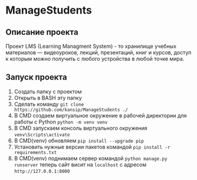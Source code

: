 # ManageStudents
## Описание проекта
Проект LMS (Learning Managment System) - то хранилище учебных материалов — видеоуроков, лекций, презентаций, книг и курсов, доступ к которым можно получить с любого устройства в любой точке мира.
## Запуск проекта
1) Создать папку с проектом
2) Открыть в BASH эту папку
3) Сделать команду `git clone https://github.com/kansip/ManageStudents ./`
4) В CMD создаем виртуальное окружение в рабочей директории для работы с Python `python -m venv venv`
5) В CMD запускаем консоль виртуального окружения `venv\Scripts\activate`
6) В CMD(venv) обновляем `pip install --upgrade pip`
7) Установить нужные версии пакетов командой `pip install -r requirements.txt`
8) В CMD(venv) поднимаем сервер командой  `python manage.py runserver` теперь сайт висит на `localhost` c адресом `http://127.0.0.1:8000`
